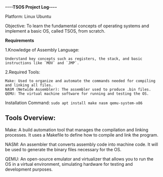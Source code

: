 **----TSOS Project Log----**

Platform: Linux Ubuntu

Objective:
	To learn the fundamental concepts of operating systems and implement a basic OS, called TSOS, from scratch.

**Requirements**

1.Knowledge of Assembly Language:

	Understand key concepts such as registers, the stack, and basic instructions like `MOV` and `JMP`.

2.Required Tools:

	Make: Used to organize and automate the commands needed for compiling and linking all files.
	NASM (Netwide Assembler): The assembler used to produce .bin files.
	QEMU: The virtual machine software for running and testing the OS.

Installation Command:
	`sudo apt install make nasm qemu-system-x86`

Tools Overview:
---------------

Make: A build automation tool that manages the compilation and linking processes. It uses a Makefile to define how to compile and link the program.

NASM: An assembler that converts assembly code into machine code. It will be used to generate the binary files necessary for the OS.

QEMU: An open-source emulator and virtualizer that allows you to run the OS in a virtual environment, simulating hardware for testing and development purposes.